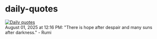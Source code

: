 # daily-quotes
[![Daily quotes](https://github.com/ceepu8/daily-quotes/actions/workflows/daily-quote.yml/badge.svg)](https://github.com/ceepu8/daily-quotes/actions/workflows/daily-quote.yml)<br/>
August 01, 2025 at 12:16 PM: "There is hope after despair and many suns after darkness." - Rumi

